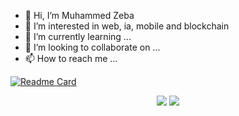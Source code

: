 - 👋 Hi, I’m Muhammed Zeba
- 👀 I’m interested in web, ia, mobile and blockchain
- 🌱 I’m currently learning ...
- 💞️ I’m looking to collaborate on ...
- 📫 How to reach me ...


[![Readme Card](https://github-readme-stats.vercel.app/api/pin/?username=parice02&repo=anagram)](https://github.com/parice02/anagram)


<p align="center">
 <img src="https://github-readme-stats.vercel.app/api/top-langs/?username=parice02&theme=tokyonight&count_private=true"/>
 <img src="https://github-readme-stats.vercel.app/api?username=parice02&theme=tokyonight&count_private=true&show_icons=true"/>       
</p>  

<!---
parice02/parice02 is a ✨ special ✨ repository because its `README.md` (this file) appears on your GitHub profile.
You can click the Preview link to take a look at your changes.
--->
